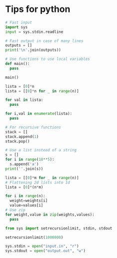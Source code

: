 # Tips for python

```python
# Fast input
import sys
input = sys.stdin.readline
```

```python
# Fast output in case of many lines
outputs = []
print('\n'.join(outputs))
```

```python
# Use functions to use local variables
def main():
  pass

main()
```

```python
lista = [0]*n
lista = [[0]*n for _ in range(n)]
```

```python
for val in lista:
  pass

for i,val in enumerate(lista):
  pass
```

```python
# For recursive functions
stack = []
stack.append(1)
stack.pop()
```

```python
# Use a list instead of a string
s = []
for i in range(10**5):
  s.append('a')
print(''.join(s))
```

```python
lista = [[0]*m for _ in range(n)]
# Flattening 2d lists into 1d
lista = [0]*(n*m)
```

```python
for i in range(n):
  weight=weights[i]
  value=values[i]
# Use zip
for weight,value in zip(weights,values):
  pass
```

```python
from sys import setrecursionlimit, stdin, stdout

setrecursionlimit(1000000)

sys.stdin = open("input.in", "r")
sys.stdout = open("output.out", "w")
```